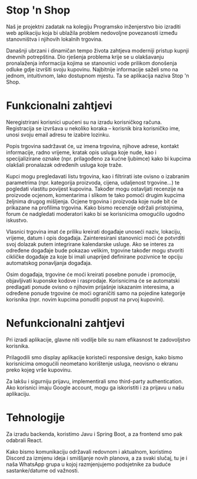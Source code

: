 # Stop 'n Shop
Naš je projektni zadatak na kolegiju Programsko inženjerstvo bio izraditi web aplikaciju koja bi ublažila problem nedovoljne povezanosti između stanovništva i njihovih lokalnih trgovina. 

Današnji ubrzani i dinamičan tempo života zahtjeva moderniji pristup kupnji dnevnih potrepština. Dio rješenja problema krije se u olakšavanju pronalaženja informacija kojima se stanovnici vode prilikom donošenja odluke gdje izvršiti svoju kupovinu. Najbitnije informacije saželi smo na jednom, intuitivnom, lako dostupnom mjestu. Ta se aplikacija naziva Stop 'n Shop.

# Funkcionalni zahtjevi
Neregistrirani korisnici upućeni su na izradu korisničkog računa. Registracija se izvršava u nekoliko koraka – korisnik bira korisničko ime, unosi svoju email adresu te izabire lozinku.

Popis trgovina sadržavat će, uz imena trgovina, njihove adrese, kontakt informacije, radno vrijeme, kratak opis usluga koje nude, kao i specijalizirane oznake (npr. prilagođeno za kućne ljubimce) kako bi kupcima olakšali pronalazak određenih usluga koje traže.

Kupci mogu pregledavati listu trgovina, kao i filtrirati iste ovisno o izabranim parametrima (npr. kategorija proizvoda, cijena, udaljenost trgovine…) te pogledati vlastitu povijest kupovina. Također mogu ostavljati recenzije na proizvode ocjenom, komentarima i slikom te tako pomoći drugim kupcima željnima drugog mišljenja. Ocjene trgovina i proizvoda koje nude bit će prikazane na profilima trgovina. Kako bismo recenzije održali pristojnima, forum će nadgledati moderatori kako bi se korisnicima omogućilo ugodno iskustvo.

Vlasnici trgovina imat će priliku kreirati događaje unoseći naziv, lokaciju, vrijeme, datum i opis događaja. Zainteresirani stanovnici moći će potvrditi svoj dolazak putem integrirane kalendarske usluge. Ako se interes za određene događaje bude pokazao velikim, trgovine također mogu stvoriti cikličke događaje za koje bi imali unaprijed definirane pozivnice te opciju automatskog ponavljanja događaja.

Osim događaja, trgovine će moći kreirati posebne ponude i promocije, objavljivati kuponske kodove i rasprodaje. Korisnicima će se automatski predlagati ponude ovisno o njihovim prijašnje iskazanim interesima, a određene ponude trgovine će moći ograničiti samo na pojedine kategorije korisnika (npr. novim kupcima ponuditi popust na prvoj kupovini).

# Nefunkcionalni zahtjevi
Pri izradi aplikacije, glavne niti vodilje bile su nam efikasnost te zadovoljstvo korisnika.

Prilagodili smo display aplikacije koristeći responsive design, kako bismo korisnicima omogućili neometano korištenje usluga, neovisno o ekranu preko kojeg vrše kupovinu.

Za lakšu i sigurniju prijavu, implementirali smo third-party authentication. Ako korisnici imaju Google account, mogu ga iskoristiti i za prijavu u našu aplikaciju.

# Tehnologije
Za izradu backenda, koristimo Javu i Spring Boot, a za frontend smo pak odabrali React.

Kako bismo komunikaciju održavali redovnom i aktualnom, koristimo Discord za izmjenu ideja i smišljanje novih planova, a za svaki slučaj, tu je i naša WhatsApp grupa u kojoj razmjenjujemo podsjetnike za buduće sastanke/datume od važnosti.
